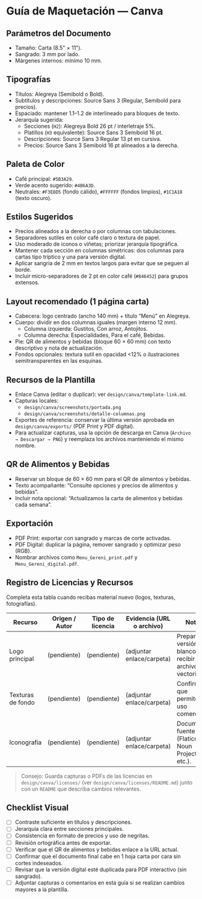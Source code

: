 # Guía de Maquetación — Canva

## Parámetros del Documento
- Tamaño: Carta (8.5" × 11").
- Sangrado: 3 mm por lado.
- Márgenes internos: mínimo 10 mm.

## Tipografías
- Títulos: Alegreya (Semibold o Bold).
- Subtítulos y descripciones: Source Sans 3 (Regular, Semibold para precios).
- Espaciado: mantener 1.1–1.2 de interlineado para bloques de texto.
- Jerarquía sugerida:
  - Secciones (`H2`): Alegreya Bold 26 pt / interletraje 5%.
  - Platillos (`H3` equivalente): Source Sans 3 Semibold 16 pt.
  - Descripciones: Source Sans 3 Regular 13 pt en cursiva.
  - Precios: Source Sans 3 Semibold 16 pt alineados a la derecha.

## Paleta de Color
- Café principal: `#5B3A29`.
- Verde acento sugerido: `#4B6A3D`.
- Neutrales: `#F3E8D5` (fondo cálido), `#FFFFFF` (fondos limpios), `#1C1A18` (texto oscuro).

## Estilos Sugeridos
- Precios alineados a la derecha o por columnas con tabulaciones.
- Separadores sutiles en color café claro o textura de papel.
- Uso moderado de iconos o viñetas; priorizar jerarquía tipográfica.
- Mantener cada sección en columnas simétricas: dos columnas para cartas tipo tríptico y una para versión digital.
- Aplicar sangría de 2 mm en textos largos para evitar que se peguen al borde.
- Incluir micro-separadores de 2 pt en color café (`#846452`) para grupos extensos.

## Layout recomendado (1 página carta)
- Cabecera: logo centrado (ancho 140 mm) + título “Menú” en Alegreya.
- Cuerpo: dividir en dos columnas iguales (margen interno 12 mm).
  - Columna izquierda: Gustitos, Con arroz, Antojitos.
  - Columna derecha: Especialidades, Para el café, Bebidas.
- Pie: QR de alimentos y bebidas (bloque 60 × 60 mm) con texto descriptivo y nota de actualización.
- Fondos opcionales: textura sutil en opacidad <12% o ilustraciones semitransparentes en las esquinas.

## Recursos de la Plantilla
- Enlace Canva (editar o duplicar): ver `design/canva/template-link.md`.
- Capturas locales:
  - `design/canva/screenshots/portada.png`
  - `design/canva/screenshots/detalle-columnas.png`
- Exportes de referencia: conservar la última versión aprobada en `design/canva/exports/` (PDF Print y PDF digital).
- Para actualizar capturas, usa la opción de descarga en Canva (`Archivo → Descargar → PNG`) y reemplaza los archivos manteniendo el mismo nombre.

## QR de Alimentos y Bebidas
- Reservar un bloque de 60 × 60 mm para el QR de alimentos y bebidas.
- Texto acompañante: “Consulte opciones y precios de alimentos y bebidas”.
- Incluir nota opcional: “Actualizamos la carta de alimentos y bebidas cada semana”.

## Exportación
- PDF Print: exportar con sangrado y marcas de corte activadas.
- PDF Digital: duplicar la página, remover sangrado y optimizar peso (RGB).
- Nombrar archivos como `Menu_Gereni_print.pdf` y `Menu_Gereni_digital.pdf`.

## Registro de Licencias y Recursos
Completa esta tabla cuando recibas material nuevo (logos, texturas, fotografías).

| Recurso | Origen / Autor | Tipo de licencia | Evidencia (URL o archivo) | Notas |
|---------|----------------|------------------|---------------------------|-------|
| Logo principal | (pendiente) | (pendiente) | (adjuntar enlace/carpeta) | Preparar versión en blanco al recibir archivo vectorial. |
| Texturas de fondo | (pendiente) | (pendiente) | (adjuntar enlace/carpeta) | Confirmar que permiten uso comercial. |
| Iconografía | (pendiente) | (pendiente) | (adjuntar enlace/carpeta) | Documentar fuente (Flaticon, Noun Project, etc.). |

> Consejo: Guarda capturas o PDFs de las licencias en `design/canva/licenses/` (ver `design/canva/licenses/README.md`) junto con un `README` que describa cambios relevantes.

## Checklist Visual
- [ ] Contraste suficiente en títulos y descripciones.
- [ ] Jerarquía clara entre secciones principales.
- [ ] Consistencia en formato de precios y uso de negritas.
- [ ] Revisión ortográfica antes de exportar.
- [ ] Verificar que el QR de alimentos y bebidas enlace a la URL actual.
- [ ] Confirmar que el documento final cabe en 1 hoja carta por cara sin cortes indeseados.
- [ ] Revisar que la versión digital esté duplicada para PDF interactivo (sin sangrado).
- [ ] Adjuntar capturas o comentarios en esta guía si se realizan cambios mayores a la plantilla.
